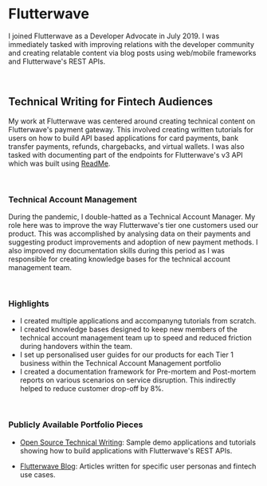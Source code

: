 # Flutterwave

I joined Flutterwave as a Developer Advocate in July 2019. I was immediately tasked with improving relations with the developer community and creating relatable content via blog posts using web/mobile frameworks and Flutterwave's REST APIs.

<br>

## Technical Writing for Fintech Audiences

My work at Flutterwave was centered around creating technical content on Flutterwave's payment gateway. This involved creating written tutorials for users on how to build API based applications for card payments, bank transfer payments, refunds, chargebacks, and virtual wallets. I was also tasked with documenting part of the endpoints for Flutterwave's v3 API which was built using [ReadMe](https://readme.com/).

<br>

### Technical Account Management

During the pandemic, I double-hatted as a Technical Account Manager. My role here was to improve the way Flutterwave's tier one customers used our product. This was accomplished by analysing data on their payments and suggesting product improvements and adoption of new payment methods. I also improved my documentation skills during this period as I was responsible for creating knowledge bases for the technical account management team.

<br>

### Highlights

- I created multiple applications and accompanyng tutorials from scratch.
- I created knowledge bases designed to keep new members of the technical account management team up to speed and reduced friction during handovers within the team.
- I set up personalised user guides for our products for each Tier 1 business within the Technical Account Management portfolio
- I created a documentation framework for Pre-mortem and Post-mortem reports on various scenarios on service disruption. This indirectly helped to reduce customer drop-off by 8%.  

<br>

### Publicly Available Portfolio Pieces

- [Open Source Technical Writing](https://reloadlydocs.gitbook.io/giftcards/): Sample demo applications and tutorials showing how to build applications with Flutterwave's REST APIs.

- [Flutterwave Blog](https://flutterwave.com/gb/blog/friendly-fraud-mitigating-its-footprints-on-global-e-commerce): Articles written for specific user personas and fintech use cases.